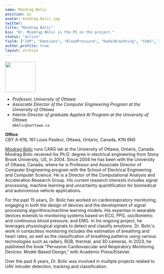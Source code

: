 ```yaml
---
name: Miodrag Bolic
position: pi
avatar: miodrag-bolic.jpg
twitter:
title: "Miodrag Bolic"
bio: "Dr. Miodrag Bolic is the PI on the project."
status: "active"
field: ["JVP", "Emotions", "BloodPressure", "RadarBreathing", "CUAS", "AI4LUAV", "UAV5G", "UAVSim", "Bioreactor", "ComputerArchitecture", "MachineLearning", "AI"]
author_profile: true
layout: archive
---
```


<img width="100" src="{{site.baseurl}}/images/people/{{page.avatar}}" data-action="zoom">

- _Professor, University of Ottawa_<br>
- _Associate Director of the Computer Engineering Program at the University of Ottawa_<br>
- _Interim Director of graduate Applied AI Program at the University of Ottawa_<br>
<i class="fa fa-envelope-o"></i> `mbolic@uottawa.ca`

**Office**<br>
CBY A-616, 161 Louis Pasteur, Ottawa, Ontario, Canada, K1N 6N5

[Miodrag Bolic](https://www.site.uottawa.ca/~mbolic/) runs CARG lab at the University of Ottawa, Ontario, Canada.
Miodrag Bolic received his Ph.D. degree in electrical engineering from Stony Brook University, US, in 2004. Since 2004 he has been with the University of Ottawa, Canada, where he is Professor and Associate Director of Computer Engineering program with the School of Electrical Engineering and Computer Science. He is a Director of the Computational Analysis and Acceleration Research Group. His current research interests includes signal processing, machine learning and uncertainty quantification for biomedical and autonomous vehicle applications.  

For the past 15 years, Dr. Bolic has worked on cardiorespiratory monitoring, engaging in both the design of devices and the development of signal processing algorithms/machine learning models. His expertise in wearable devices extends to monitoring systems based on ECG, PPG, oscillometric and continuous blood pressure, and EMG. In his ongoing project, he leverages physiological signals to detect and classify emotions. Dr. Bolic's work in contactless monitoring includes the estimation of breathing and heart rates, as well as the classification of breathing patterns using various technologies such as radars, RGB, thermal, and 3D cameras. In 2023, he published the book "Pervasive Cardiovascular and Respiratory Monitoring Devices: Model-Based Design," with Academic Press/Elsevier.

Over the past 6 years, Dr. Bolic was involved in multiple projects related to UAV intruder detection, tracking and classification.
